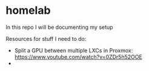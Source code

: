 # homelab


In this repo I will be documenting my setup 










Resources for stuff I need to do: 
- Split a GPU between multiple LXCs in Proxmox: https://www.youtube.com/watch?v=0ZDr5h52OOE
- 

